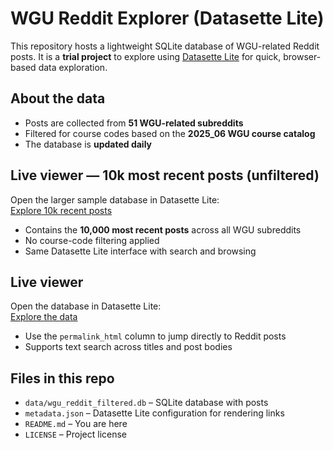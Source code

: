 # WGU Reddit Explorer (Datasette Lite)

This repository hosts a lightweight SQLite database of WGU-related Reddit posts. It is a **trial project** to explore using [Datasette Lite](https://github.com/simonw/datasette-lite) for quick, browser-based data exploration.

## About the data
- Posts are collected from **51 WGU-related subreddits**  
- Filtered for course codes based on the **2025_06 WGU course catalog**  
- The database is **updated daily**


## Live viewer — 10k most recent posts (unfiltered)

Open the larger sample database in Datasette Lite:  
[Explore 10k recent posts](https://lite.datasette.io/?url=https://wguDataNinja.github.io/datasette_lite_reddit_explorer/data/wgu_reddit_10k.db&metadata=https://wguDataNinja.github.io/datasette_lite_reddit_explorer/metadata.json&install=datasette-render-html#/wgu_reddit_10k.db/posts_view)

- Contains the **10,000 most recent posts** across all WGU subreddits  
- No course-code filtering applied  
- Same Datasette Lite interface with search and browsing  

## Live viewer
Open the database in Datasette Lite:  
[Explore the data](https://lite.datasette.io/?url=https://wguDataNinja.github.io/datasette_lite_reddit_explorer/data/wgu_reddit_filtered.db&metadata=https://wguDataNinja.github.io/datasette_lite_reddit_explorer/metadata.json&install=datasette-render-html#/wgu_reddit_filtered/filtered_posts_view)

- Use the `permalink_html` column to jump directly to Reddit posts  
- Supports text search across titles and post bodies

## Files in this repo
- `data/wgu_reddit_filtered.db` – SQLite database with posts  
- `metadata.json` – Datasette Lite configuration for rendering links  
- `README.md` – You are here 
- `LICENSE` – Project license